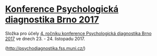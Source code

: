 # [Konference Psychologická diagnostika Brno 2017](http://psychodiagnostika.fss.muni.cz/)

Složka pro účely [4. ročníku konference Psychologická diagnostika Brno 2017](http://psychodiagnostika.fss.muni.cz/) ve dnech 23. - 24. listopadu 2017.

(http://psychodiagnostika.fss.muni.cz/)

